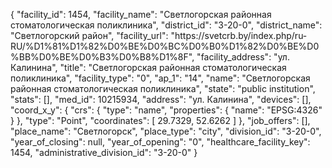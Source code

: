 {
    "facility_id": 1454,
    "facility_name": "Светлогорская районная стоматологическая поликлиника",
    "district_id": "3-20-0",
    "district_name": "Светлогорский район",
    "facility_url": "https:\/\/svetcrb.by\/index.php\/ru-RU\/%D1%81%D1%82%D0%BE%D0%BC%D0%B0%D1%82%D0%BE%D0%BB%D0%BE%D0%B3%D0%B8%D1%8F",
    "facility_address": "ул. Калинина",
    "title": "Светлогорская районная стоматологическая поликлиника",
    "facility_type": "0",
    "ap_1": "14",
    "name": "Светлогорская районная стоматологическая поликлиника",
    "state": "public institution",
    "stats": [],
    "med_id": 10215934,
    "address": "ул. Калинина",
    "devices": [],
    "coord_x_y": {
        "crs": {
            "type": "name",
            "properties": {
                "name": "EPSG:4326"
            }
        },
        "type": "Point",
        "coordinates": [
            29.7329,
            52.6262
        ]
    },
    "job_offers": [],
    "place_name": "Светлогорск",
    "place_type": "city",
    "division_id": "3-20-0",
    "year_of_closing": null,
    "year_of_opening": "0",
    "healthcare_facility_key": 1454,
    "administrative_division_id": "3-20-0"
}